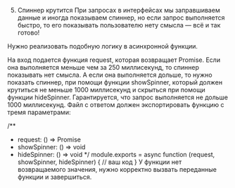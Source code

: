 
5. Спиннер крутится
При запросах в интерфейсах мы заправшиваем данные и иногда показываем спиннер, но если запрос выполняется быстро, то его показывать пользователю нету смысла — всё и так готово!

Нужно реализовать подобную логику в асинхронной функции.

На вход подается функция request, которая возвращает Promise.
Если она выполняется меньше чем за 250 миллисекунд, то спиннер показывать нет смысла.
А если она выполняется дольше, то нужно показать спиннер, при помощи функции showSpinner, который должен крутиться не меньше 1000 миллисекунд и скрыться при помощи функции hideSpinner.
Гарантируется, что запрос выполняется не дольше 1000 миллисекунд.
Файл с ответом должен экспортировать функцию с тремя параметрами:

/**
* request: () => Promise
* showSpinner: () => void
* hideSpinner: () => void
*/
module.exports = async function (request, showSpinner, hideSpinner) {
  // ваш код
}
У функции нет возвращаемого значения, нужно корректно вызвать переданные функции и завершиться.
